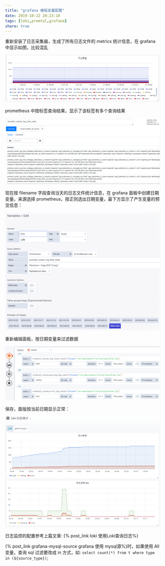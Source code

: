 ```yaml
---
title: "grafana 模板变量配置"
date: 2019-10-22 20:23:10
tags: [loki,promtal,grafana]
share: true
---
```


重新安装了日志采集器，生成了所有日志文件的 metrics 统计信息，在 grafana 中显示如图，比较混乱

![1.png](/img/grafana/1.png)

prometheus 中按标签查询结果，显示了该标签有多个查询结果

![2.png](/img/grafana/2.png)
<!-- more -->

现在按 filename 字段查询当天的日志文件统计信息，在 grafana 面板中创建日期变量，来源选择 prometheus，按正则选出日期变量，最下方显示了产生变量的预览信息：

![3.png](/img/grafana/3.png)

重新编辑面板，按日期变量来过滤数据

![4.png](/img/grafana/4.png)

保存，面版按当前日期显示正常：

![5.png](/img/grafana/5.png)


日志监控的配置参考上篇文章: {% post_link loki  使用Loki查询日志%}

{% post_link grafana-mysql-source grafana 使用 mysql源%}时，如果使用 All 变量，查询 sql 过滤要改成 in 方式，如: `select count(*) from t where type in (${source_type})`;